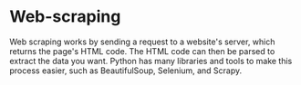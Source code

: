 # Web-scraping

Web scraping works by sending a request to a website's server, which returns the page's HTML code. The HTML code can then be parsed to extract the data you want. Python has many libraries and tools to make this process easier, such as BeautifulSoup, Selenium, and Scrapy. 
